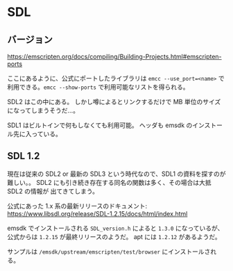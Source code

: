 # SDL

## バージョン

<https://emscripten.org/docs/compiling/Building-Projects.html#emscripten-ports>

ここにあるように、公式にポートしたライブラリは `emcc --use_port=<name>` で
利用できる。`emcc --show-ports` で利用可能なリストを得られる。

SDL2 はこの中にある。
しかし噂によるとリンクするだけで MB 単位のサイズになってしまうそうだ…。

SDL1 はビルトインで何もしなくても利用可能。
ヘッダも emsdk のインストール先に入っている。

## SDL 1.2

現在は従来の SDL2 or 最新の SDL3 という時代なので、SDL1 の資料を探すのが難しい。。
SDL2 にも引き続き存在する同名の関数は多く、その場合は大抵 SDL2 の情報が
出てきてしまう。

公式にあった 1.x 系の最新リリースのドキュメント: \
<https://www.libsdl.org/release/SDL-1.2.15/docs/html/index.html>

emsdk でインストールされる `SDL_version.h` によると `1.3.0` になっているが、
公式からは `1.2.15` が最終リリースのようだ。
apt には `1.2.12` があるようだ。

サンプルは
`/emsdk/upstream/emscripten/test/browser`
にインストールされる。
